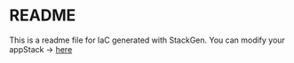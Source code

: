 # README
This is a readme file for IaC generated with StackGen.
You can modify your appStack -> [here](http://main.dev.stackgen.com/appstacks/9bf90356-6bba-4349-9556-0afd15d0e01a)
